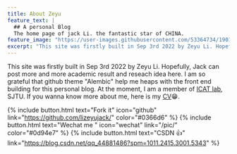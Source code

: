 ```yaml
---
title: About Zeyu
feature_text: |
  ## A personal Blog
  The home page of jack Li. the fantastic star of CHINA.
feature_image: "https://user-images.githubusercontent.com/53364734/190152020-db771301-968e-4842-9b9d-837d6363ea09.jpg"
excerpt: "This site was firstly built in Sep 3rd 2022 by Zeyu Li. Hopefully, Jack can post more and more academic result and reseach idea here. I am so grateful that github theme \"Alembic\" help me heaps with the front end building for this personal blog"
---
```



This site was firstly built in Sep 3rd 2022 by Zeyu Li. Hopefully, Jack can post more and more academic result and reseach idea here. I am so grateful that github theme \"Alembic\" help me heaps with the front end building for this personal blog. At the moment, I am a member of [ICAT lab](https://sjtu-icat.github.io/), SJTU. If you wanna know more about me, here is my <a href="https://lizeyujack.github.io/李泽宇简历.pdf">CV</a>😁.

{% include button.html text="Fork it" icon="github" link="https://github.com/lizeyujack/" color="#0366d6" %}  {% include button.html text="Wechat me "  icon="wechat" link="/pic/"  color="#0d94e7" %} {% include button.html text="CSDN 👍" link="https://blog.csdn.net/qq_44881486?spm=1011.2415.3001.5343" %}




